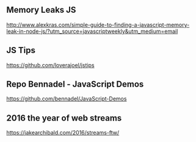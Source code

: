 ## Memory Leaks JS
http://www.alexkras.com/simple-guide-to-finding-a-javascript-memory-leak-in-node-js/?utm_source=javascriptweekly&utm_medium=email

## JS Tips
https://github.com/loverajoel/jstips

## Repo Bennadel - JavaScript Demos
https://github.com/bennadel/JavaScript-Demos

## 2016 the year of web streams
https://jakearchibald.com/2016/streams-ftw/